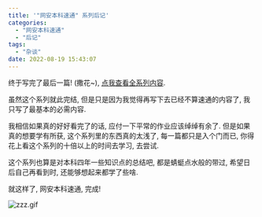 ```yaml
---
title: '"网安本科速通" 系列后记'
categories:
  - "网安本科速通"
  - "后记"
tags:
  - "杂谈"
date: 2022-08-19 15:43:07
---
```


终于写完了最后一篇! (撒花~), [点我查看全系列内容](/categories/网安本科速通/).

虽然这个系列就此完结, 但是只是因为我觉得再写下去已经不算速通的内容了, 我只写了最基本的必需内容.

我相信如果真的好好看完了的话, 应付一下平常的作业应该绰绰有余了. 但是如果真的想要学有所获, 这个系列里的东西真的太浅了, 每一篇都只是入个门而已, 你得花上看这个系列的十倍以上的时间去学习, 去尝试.

这个系列也算是对本科四年一些知识点的总结吧, 都是蜻蜓点水般的带过, 希望日后自己再看到时, 还能够想起来都学了些啥.

就这样了, 网安本科速通, 完成!

![zzz.gif](/static/image/wast-afterword/zzz.gif)
